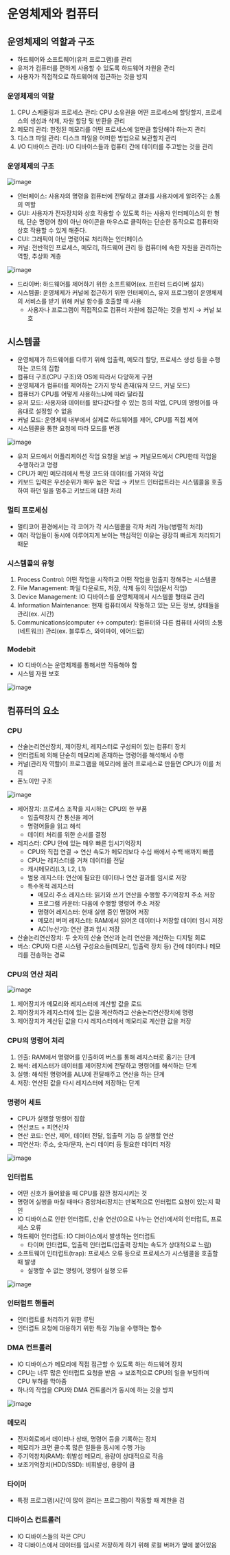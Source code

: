 # 운영체제와 컴퓨터

## 운영체제의 역할과 구조

- 하드웨어와 소프트웨어(유저 프로그램)를 관리
- 유저가 컴퓨터를 편하게 사용할 수 있도록 하드웨어 자원을 관리
- 사용자가 직접적으로 하드웨어에 접근하는 것을 방지

### 운영체제의 역할

1. CPU 스케줄링과 프로세스 관리: CPU 소유권을 어떤 프로세스에 할당할지, 프로세스의 생성과 삭제, 자원 할당 및 반환을 관리
2. 메모리 관리: 한정된 메모리를 어떤 프로세스에 얼만큼 할당해야 하는지 관리
3. 디스크 파일 관리: 디스크 파일을 어떠한 방법으로 보관할지 관리
4. I/O 디바이스 관리: I/O 디바이스들과 컴퓨터 간에 데이터를 주고받는 것을 관리

### 운영체제의 구조

![image](https://github.com/cJinu/CS/assets/38110757/ba9f1ba5-2964-4fad-ab0c-1ae70af75b7b)

- 인터페이스: 사용자의 명령을 컴퓨터에 전달하고 결과를 사용자에게 알려주는 소통의 역할
- GUI: 사용자가 전자장치와 상호 작용할 수 있도록 하는 사용자 인터페이스의 한 형태, 단순 명령어 창이 아닌 아이콘을 마우스로 클릭하는 단순한 동작으로 컴퓨터와 상호 작용할 수 있게 해준다.
- CUI: 그래픽이 아닌 명령어로 처리하는 인터페이스
- 커널: 전반적인 프로세스, 메모리, 하드웨어 관리 등 컴퓨터에 속한 자원을 관리하는 역할, 추상화 계층

![image](https://github.com/cJinu/CS/assets/38110757/b2c77f3f-0e49-4c26-9f6c-1541250357f4)

- 드라이버: 하드웨어를 제어하기 위한 소프트웨어(ex. 프린터 드라이버 설치)
- 시스템콜: 운영체제가 커널에 접근하기 위한 인터페이스, 유저 프로그램이 운영체제의 서비스를 받기 위해 커널 함수를 호출할 때 사용
  - 사용자나 프로그램이 직접적으로 컴퓨터 자원에 접근하는 것을 방지 → 커널 보호

## 시스템콜

- 운영체제가 하드웨어를 다루기 위해 입출력, 메모리 할당, 프로세스 생성 등을 수행하는 코드의 집합
- 컴퓨터 구조(CPU 구조)와 OS에 따라서 다양하게 구현
- 운영체제가 컴퓨터를 제어하는 2가지 방식 존재(유저 모드, 커널 모드)
- 컴퓨터가 CPU를 어떻게 사용하느냐에 따라 달라짐
- 유저 모드: 사용자와 데이터를 왔다갔다할 수 있는 등의 작업, CPU의 명령어를 마음대로 설정할 수 없음
- 커널 모드: 운영체제 내부에서 실제로 하드웨어를 제어, CPU를 직접 제어
- 시스템콜을 통한 요청에 따라 모드를 변경

![image](https://github.com/cJinu/CS/assets/38110757/f5077bb2-a0bb-4af0-b865-37ad8e4e818f)

- 유저 모드에서 어플리케이션 작업 요청을 보냄 → 커널모드에서 CPU한테 작업을 수행하라고 명령
- CPU가 메인 메모리에서 특정 코드와 데이터를 가져와 작업
- 키보드 입력은 우선순위가 매우 높은 작업 → 키보드 인터럽트라는 시스템콜을 호출하여 하던 일을 멈추고 키보드에 대한 처리

### 멀티 프로세싱

- 멀티코어 환경에서는 각 코어가 각 시스템콜을 각자 처리 가능(병렬적 처리)
- 여러 작업들이 동시에 이루어지게 보이는 핵심적인 이유는 굉장히 빠르게 처리되기 때문

### 시스템콜의 유형

1. Process Control: 어떤 작업을 시작하고 어떤 작업을 멈출지 정해주는 시스템콜
2. File Management: 파일 다운로드, 저장, 삭제 등의 작업(문서 작업)
3. Device Management: IO 디바이스를 운영체제에서 시스템콜 형태로 관리
4. Information Maintenance: 현재 컴퓨터에서 작동하고 있는 모든 정보, 상태들을 관리(ex. 시간)
5. Communications(computer ↔ computer): 컴퓨터와 다른 컴퓨터 사이의 소통(네트워크) 관리(ex. 블루투스, 와이파이, 에어드랍)

### Modebit

- IO 디바이스는 운영체제를 통해서만 작동해야 함
- 시스템 자원 보호

![image](https://github.com/cJinu/CS/assets/38110757/191f1682-a29e-48cf-bbd9-a3dd6dbafe62)

## 컴퓨터의 요소

### CPU

- 산술논리연산장치, 제어장치, 레지스터로 구성되어 있는 컴퓨터 장치
- 인터럽트에 의해 단순히 메모리에 존재하는 명령어를 해석해서 수행
- 커널(관리자 역할)이 프로그램을 메모리에 올려 프로세스로 만들면 CPU가 이를 처리
- 폰노이만 구조

![image](https://github.com/cJinu/CS/assets/38110757/a20f1087-c9b0-4f63-9c10-98d96586d9fe)

- 제어장치: 프로세스 조작을 지시하는 CPU의 한 부품
  - 입출력장치 간 통신을 제어
  - 명령어들을 읽고 해석
  - 데이터 처리를 위한 순서를 결정
- 레지스터: CPU 안에 있는 매우 빠른 임시기억장치
  - CPU와 직접 연결 → 연산 속도가 메모리보다 수십 배에서 수백 배까지 빠름
  - CPU는 레지스터를 거쳐 데이터를 전달
  - 캐시메모리(L3, L2, L1)
  - 범용 레지스터: 연산에 필요한 데이터나 연산 결과를 임시로 저장
  - 특수목적 레지스터
    - 메모리 주소 레지스터: 읽기와 쓰기 연산을 수행할 주기억장치 주소 저장
    - 프로그램 카운터: 다음에 수행할 명령어 주소 저장
    - 명령어 레지스터: 현재 실행 중인 명령어 저장
    - 메모리 버퍼 레지스터: RAM에서 읽어온 데이터나 저장할 데이터 임시 저장
    - AC(누산기): 연산 결과 임시 저장
- 산술논리연산장치: 두 숫자의 산술 연산과 논리 연산을 계산하는 디지털 회로
- 버스: CPU와 다른 시스템 구성요소들(메모리, 입출력 장치 등) 간에 데이터나 메모리를 전송하는 경로

### CPU의 연산 처리

![image](https://github.com/cJinu/CS/assets/38110757/62a9fc91-455b-4d2c-92f8-7566ab75128e)

1. 제어장치가 메모리와 레지스터에 계산할 값을 로드
2. 제어장치가 레지스터에 있는 값을 계산하라고 산술논리연산장치에 명령
3. 제어장치가 계산된 값을 다시 레지스터에서 메모리로 계산한 값을 저장

### CPU의 명령어 처리

1. 인출: RAM에서 명령어를 인출하여 버스를 통해 레지스터로 옮기는 단계
2. 해석: 레지스터가 데이터를 제어장치에 전달하고 명령어를 해석하는 단계
3. 실행: 해석된 명령어를 ALU에 전달해주고 연산을 하는 단계
4. 저장: 연산된 값을 다시 레지스터에 저장하는 단계

### 명령어 세트

- CPU가 실행할 명령어 집합
- 연산코드 + 피연산자
- 연산 코드: 연산, 제어, 데이터 전달, 입출력 기능 등 실행할 연산
- 피연산자: 주소, 숫자/문자, 논리 데이터 등 필요한 데이터 저장

![image](https://github.com/cJinu/CS/assets/38110757/559f0bbc-eae7-4f42-87ed-00e02ff2eb80)

### 인터럽트

- 어떤 신호가 들어왔을 때 CPU를 잠깐 정지시키는 것
- 명령어 실행을 마칠 때마다 중앙처리장치는 반복적으로 인터럽트 요청이 있는지 확인
- IO 디바이스로 인한 인터럽트, 산술 연산(0으로 나누는 연산)에서의 인터럽트, 프로세스 오류
- 하드웨어 인터럽트: IO 디바이스에서 발생하는 인터럽트
  - 타이머 인터럽트, 입출력 인터럽트(입출력 장치는 속도가 상대적으로 느림)
- 소프트웨어 인터럽트(trap): 프로세스 오류 등으로 프로세스가 시스템콜을 호출할 때 발생
  - 실행할 수 없는 명령어, 명령어 실행 오류

![image](https://github.com/cJinu/CS/assets/38110757/30021d00-c9e4-44b1-8051-3fc180477f74)

### 인터럽트 핸들러

- 인터럽트를 처리하기 위한 루틴
- 인터럽트 요청에 대응하기 위한 특정 기능을 수행하는 함수

### DMA 컨트롤러

- IO 디바이스가 메모리에 직접 접근할 수 있도록 하는 하드웨어 장치
- CPU는 너무 많은 인터럽트 요청을 받음 → 보조적으로 CPU의 일을 부담하며 CPU 부하를 막아줌
- 하나의 작업을 CPU와 DMA 컨트롤러가 동시에 하는 것을 방지

![image](https://github.com/cJinu/CS/assets/38110757/b2d7991b-b70b-4d0e-9a49-50eaf19f2c3d)

### 메모리

- 전자회로에서 데이터나 상태, 명령어 등을 기록하는 장치
- 메모리가 크면 클수록 많은 일들을 동시에 수행 가능
- 주기억창치(RAM): 휘발성 메모리, 용량이 상대적으로 작음
- 보조기억장치(HDD/SSD): 비휘발성, 용량이 큼

### 타이머

- 특정 프로그램(시간이 많이 걸리는 프로그램)이 작동할 때 제한을 검

### 디바이스 컨트롤러

- IO 디바이스들의 작은 CPU
- 각 디바이스에서 데이터를 임시로 저장하게 하기 위해 로컬 버퍼가 옆에 붙어있음
